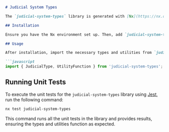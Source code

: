 ```markdown
# Judicial System Types

The `judicial-system-types` library is generated with [Nx](https://nx.dev). This library provides type definitions and utilities related to a judicial system. It assists developers in effectively managing, manipulating, and utilizing judicial system data.

## Installation

Ensure you have the Nx environment set up. Then, add `judicial-system-types` to your project dependencies.

## Usage

After installation, import the necessary types and utilities from `judicial-system-types` in your project as shown below:

```javascript
import { JudicialType, UtilityFunction } from 'judicial-system-types';
```

## Running Unit Tests

To execute the unit tests for the `judicial-system-types` library using [Jest](https://jestjs.io), run the following command:

```bash
nx test judicial-system-types
```

This command runs all the unit tests in the library and provides results, ensuring the types and utilities function as expected.
```